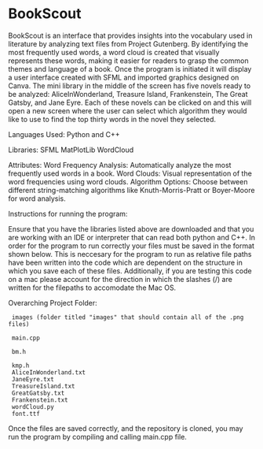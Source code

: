 # BookScout

BookScout is an interface that provides insights into the vocabulary used in literature by analyzing text files from Project Gutenberg. By identifying the most frequently used words, a word cloud is created that visually represents these words, making it easier for readers to grasp the common themes and language of a book.
Once the program is initiated it will display a user interface created with SFML and imported graphics designed on Canva. The mini library in the middle of the screen has five novels ready to be analyzed: AliceInWonderland, Treasure Island, Frankenstein, The Great Gatsby, and Jane Eyre. Each of these novels can be clicked on and this will open a new screen where the user can select which algorithm they would like to use to find the top thirty words in the novel they selected.

Languages Used:
Python and C++

Libraries:
SFML
MatPlotLib 
WordCloud

Attributes:
Word Frequency Analysis: Automatically analyze the most frequently used words in a book.
Word Clouds: Visual representation of the word frequencies using word clouds.
Algorithm Options: Choose between different string-matching algorithms like Knuth-Morris-Pratt or Boyer-Moore for word analysis.

Instructions for running the program:

Ensure that you have the libraries listed above are downloaded and that you are working with an IDE or interpreter that can read both python and C++. In order for the program to run correctly your files must be saved in the format shown below. This is neccesary for the program to run as relative file paths have been written into the code which are dependent on the structure in which you save each of these files. Additionally, if you are testing this code on a mac please account for the direction in which the slashes (/) are written for the filepaths to accomodate the Mac OS. 

Overarching Project Folder:
     
     images (folder titled "images" that should contain all of the .png files)
     
     main.cpp
     
     bm.h 
     
     kmp.h 
     AliceInWonderland.txt
     JaneEyre.txt
     TreasureIsland.txt
     GreatGatsby.txt
     Frankenstein.txt
     wordCloud.py
     font.ttf

Once the files are saved correctly, and the repository is cloned, you may run the program by compiling and calling main.cpp file.




     
     

